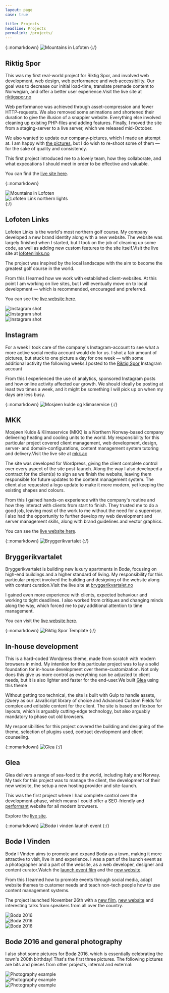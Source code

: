 ```yaml
---
layout: page
case: true

title: Projects
headline: Projects
permalink: /projects/
---
```


{::nomarkdown}
<img src="../img/riktigspor/riktigspor1.jpg" alt="Mountains in Lofoten" class="fade wait">
{:/}

<div class="div"></div>

## Riktig Spor

<p class="pull">This was my first real-world project for Riktig Spor, and involved web development, web design, web performance and web accessibility. Our goal was to decrease our initial load-time, translate premade content to Norwegian, and offer a better user experience.<span>Visit the live site at <a href="http://riktigspor.no" target="_blank">riktigspor.no</a></span></p>

Web performance was achieved through asset-compression and fewer HTTP-requests. We also removed some animations and shortened their duration to give the illusion of a snappier website. Everything else involved cleaning up existing PHP-files and adding features. Finally, I moved the site from a staging-server to a live server, which we released mid-October.

We also wanted to update our company-pictures, which I made an attempt at. I am happy with <a href="http://riktigspor.no/om-oss/" target="_blank">the pictures</a>, but I do wish to re-shoot some of them &mdash; for the sake of quality and consistency.

This first project introduced me to a lovely team, how they collaborate, and what expecations I should meet in order to be effective and valuable.

You can find the <a href="http://riktigspor.no" target="_blank">live site here</a>.

<div class="div"></div>

{::nomarkdown}
<div class="grid">
	<div class="col-100 full-width">
		<img src="../img/riktigspor/lofoten2.jpg" alt="Mountains in Lofoten">
	</div>
	<div class="col-100 full-width">
		<img src="../img/riktigspor/lofoten1.jpg" alt="Lofoten Link northern lights">
	</div>
</div>
{:/}

<div class="div"></div>

## Lofoten Links

<p class="pull">Lofoten Links is the world's most northern golf course. My company developed a new brand identity along with a new website. The website was largely finished when I started, but I took on the job of cleaning up some code, as well as adding new custom features to the site itself.<span>Visit the live site at <a href="http://lofotenlinks.no" target="_blank">lofotenlinks.no</a></span></p>

The project was inspired by the local landscape with the aim to become the greatest golf course in the world.

From this I learned how we work with established client-websites. At this point I am working on live sites, but I will eventually move on to local development &mdash; which is recommended, encouraged and preferred.

You can see the <a href="http://lofotenlinks.no/" target="_blank">live website here</a>.

<div class="div"></div>

<div class="grid">
	<div class="col-100">
		<img src="../img/riktigspor/inst6.jpg" alt="Instagram shot">
	</div>
	<div class="col-100">
		<img src="../img/riktigspor/inst5.jpg" alt="Instagram shot">
	</div>
	<div class="col-100 full-width">
		<img src="../img/riktigspor/inst7.jpg" alt="Instagram shot">
	</div>
</div>

<div class="div"></div>

## Instagram

<p class="pull">For a week I took care of the company's Instagram-account to see what a more active social media account would do for us. I shot a fair amount of pictures, but stuck to one picture a day for one week &mdash; with some additional activity the following weeks.<span>I posted to the <a href="http://riktigspor.no/" target="_blank">Riktig Spor</a> Instagram account</span></p>

From this I experienced the use of analytics, sponsored Instagram posts and how online activity affected our growth. We should ideally be posting at least two times a week, and it might be something I will pick up on when my days are less busy.

<div class="div"></div>

{::nomarkdown}
<img src="../img/riktigspor/mkk.jpg" alt="Mosjøen kulde og klimaservice">
{:/}

<div class="div"></div>

## MKK

<p class="pull">Mosjøen Kulde &amp; Klimaservice (MKK) is a Northern Norway-based company delivering heating and cooling units to the world. My responsibility for this particular project covered client management, web development, design, server- and domain-configurations, content management system tutoring and delivery.<span>Visit the live site at <a href="http://mkk.ac" target="_blank">mkk.ac</a></span></p>

The site was developed for Wordpress, giving the client complete control over every aspect of the site post-launch. Along the way I also developed a contract for the client(s) to sign as we finish the website, leaving them responsible for future updates to the content management system. The client also requested a logo update to make it more modern, yet keeping the existing shapes and colours.

From this I gained hands-on experience with the company's routine and how they interact with clients from start to finish. They trusted me to do a good job, leaving most of the work to me without the need for a supervisor. I also had the opportunity to further develop my web development and server management skills, along with brand guidelines and vector graphics.

You can see the <a href="http://mkk.acc/" target="_blank">live website here</a>.

<div class="div"></div>

{::nomarkdown}
<img src="../img/riktigspor/bryggeri.jpg" alt="Bryggerikvartalet">
{:/}

<div class="div"></div>

## Bryggerikvartalet

<p class="pull">Bryggerikvartalet is building new luxury apartments in Bodø, focusing on high-end buildings and a higher standard of living. My responsibility for this particular project involved the building and designing of the website along with content curation.<span>Visit the live site at <a href="http://bryggerikvartalet.no" target="_blank">bryggerikvartalet.no</a></span></p>

I gained even more experience with clients, expected behaviour and working to tight deadlines. I also worked from critiques and changing minds along the way, which forced me to pay additional attention to time management.

You can visit the <a href="http://bryggerikvartalet.no/" target="_blank">live website here</a>.

<div class="div"></div>

{::nomarkdown}
<img src="../img/riktigspor/wp.jpg" alt="Riktig Spor Template">
{:/}

<div class="div"></div>

## In-house development

<p class="pull">This is a hard-coded Wordpress theme, made from scratch with modern browsers in mind. My intention for this particular project was to lay a solid foundation for in-house development over theme-customization. Not only does this give us more control as everything can be adjusted to client needs, but it is also lighter and faster for the end-user.<span>We built <a href="http://glea.no" target="_blank">Glea</a> using this theme</span></p>

Without getting too technical, the site is built with Gulp to handle assets, jQuery as our JavaScript library of choice and Advanced Custom Fields for complex and editable content for the client. The site is based on flexbox for layouts, which is arguably cutting-edge technology, but also arguably mandatory to phase out old browsers.

My responsibilities for this project covered the building and designing of the theme, selection of plugins used, contract development and client counseling.

<div class="div"></div>

{::nomarkdown}
<img src="../img/riktigspor/glea.png" alt="Glea">
{:/}

<div class="div"></div>

## Glea

Glea delivers a range of sea-food to the world, including Italy and Norway. My task for this project was to manage the client, the development of their new website, the setup a new hosting provider and site-launch.

This was the first project where I had complete control over the development-phase, which means I could offer a SEO-friendly and <a href="http://www.webpagetest.org/result/151118_H0_NF5/" target="_blank">performant</a> website for all modern browsers.

Explore the <a href="http://glea.no" target="_blank">live site</a>.

<div class="div"></div>

{::nomarkdown}
<img src="../img/riktigspor/view.jpg" alt="Bodø i vinden launch event">
{:/}

<div class="div"></div>

## Bodø I Vinden

<p class="pull">Bodø I Vinden aims to promote and expand Bodø as a town, making it more attractive to visit, live in and experience. I was a part of the launch event as a photographer and a part of the website, as a web developer, designer and content curator.<span>Watch the <a href="https://www.youtube.com/watch?v=cARSXMCZ9Z8" target="_blank">launch event film</a> and the <a href="http://www.bodo.no/" target="_blank">new website</a>.</span></p>

From this I learned how to promote events through social media, adapt website themes to customer needs and teach non-tech people how to use content management systems.

The project launched November 26th with a <a href="https://www.youtube.com/watch?v=cARSXMCZ9Z8" target="_blank">new film</a>, <a href="http://www.bodo.no/" target="_blank">new website</a> and interesting talks from speakers from all over the country.

<!-- {::nomarkdown}
<img src="../img/riktigspor/bodohavn.jpg" alt="Bryggerikvartalet">
{:/}

<div class="div"></div>

## Bodø Havn

Bodø Havn (Bodø Port) is our local port, and they are currently working on a new website. This is a rather large project with a fair amount of complex features.

The building of the site is being outsourced and my role for this project primarily covers business advice and technical advice – explaining the complexity or simplicity of features requested.

The site may or may not be live as you are reading this. -->

<div class="div"></div>

<div class="grid">
	<div class="col-100">
		<img src="../img/riktigspor/bodo2.jpg" alt="Bodø 2016">
	</div>
	<div class="col-100">
		<img src="../img/riktigspor/bodo3.jpg" alt="Bodø 2016">
	</div>
	<div class="col-100 full-width">
		<img src="../img/riktigspor/bodo1.jpg" alt="Bodø 2016">
	</div>
</div>

<div class="div"></div>

## Bodø 2016 and general photography

I also shot some pictures for Bodø 2016, which is essentially celebrating the town's 200th birthday! That's the first three pictures. The following pictures are bits and pieces from other projects, internal and external:

<div class="div"></div>

<div class="grid">
	<div class="col-100">
		<img src="../img/riktigspor/ph1.jpg" alt="Photography example">
	</div>
	<div class="col-100">
		<img src="../img/riktigspor/ph3.jpg" alt="Photography example">
	</div>
	<div class="col-100 full-width">
		<img src="../img/riktigspor/ph5.jpg" alt="Photography example">
	</div>
	<div class="col-100 full-width"></div>
</div>

<div class="div"></div>